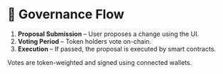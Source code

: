# 🔄 Governance Flow

1. **Proposal Submission** – User proposes a change using the UI.
2. **Voting Period** – Token holders vote on-chain.
3. **Execution** – If passed, the proposal is executed by smart contracts.

Votes are token-weighted and signed using connected wallets.